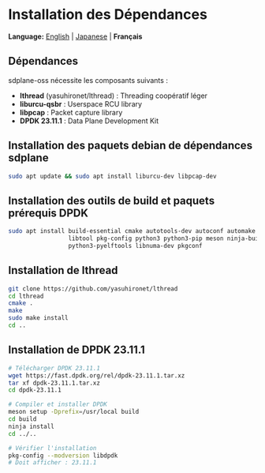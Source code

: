 # Installation des Dépendances

**Language:** [English](../en/install-dependencies.md) | [Japanese](../ja/install-dependencies.md) | **Français**

## Dépendances

sdplane-oss nécessite les composants suivants :
- **lthread** (yasuhironet/lthread) : Threading coopératif léger
- **liburcu-qsbr** : Userspace RCU library  
- **libpcap** : Packet capture library
- **DPDK 23.11.1** : Data Plane Development Kit

## Installation des paquets debian de dépendances sdplane

```bash
sudo apt update && sudo apt install liburcu-dev libpcap-dev
```

## Installation des outils de build et paquets prérequis DPDK

```bash
sudo apt install build-essential cmake autotools-dev autoconf automake \
                 libtool pkg-config python3 python3-pip meson ninja-build \
                 python3-pyelftools libnuma-dev pkgconf
```

## Installation de lthread

```bash
git clone https://github.com/yasuhironet/lthread
cd lthread
cmake .
make
sudo make install
cd ..
```

## Installation de DPDK 23.11.1

```bash
# Télécharger DPDK 23.11.1
wget https://fast.dpdk.org/rel/dpdk-23.11.1.tar.xz
tar xf dpdk-23.11.1.tar.xz
cd dpdk-23.11.1

# Compiler et installer DPDK
meson setup -Dprefix=/usr/local build
cd build
ninja install
cd ../..

# Vérifier l'installation
pkg-config --modversion libdpdk
# Doit afficher : 23.11.1
```